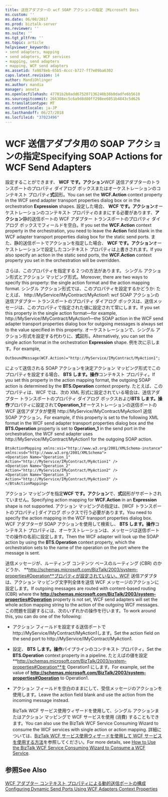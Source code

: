 ```yaml
---
title: 送信アダプターの wcf SOAP アクションの指定 |Microsoft Docs
ms.custom: ''
ms.date: 06/08/2017
ms.prod: biztalk-server
ms.reviewer: ''
ms.suite: ''
ms.tgt_pltfrm: ''
ms.topic: article
helpviewer_keywords:
- send adapters, mapping
- send adapters, WCF services
- mapping, send adapters
- mapping, WCF send adapters
ms.assetid: fa9878eb-65b5-4ccc-b727-ff7e09ba6302
caps.latest.revision: 14
author: MandiOhlinger
ms.author: mandia
manager: anneta
ms.openlocfilehash: 47781b2b8add675207136248b38b0dadfe6b5610
ms.sourcegitcommit: 266308ec5c6a9d8d80ff298ee6051b4843c5d626
ms.translationtype: MT
ms.contentlocale: ja-JP
ms.lasthandoff: 06/27/2018
ms.locfileid: "37023496"
---
```

# <a name="specifying-soap-actions-for-wcf-send-adapters"></a><span data-ttu-id="a732a-102">WCF 送信アダプタ用の SOAP アクションの指定</span><span class="sxs-lookup"><span data-stu-id="a732a-102">Specifying SOAP Actions for WCF Send Adapters</span></span>
<span data-ttu-id="a732a-103">設定することができます、 **WCF です。アクション**WCF 送信アダプターのトランスポートのプロパティ ダイアログ ボックスまたはオーケストレーションのコンテキスト プロパティ**式**図形。</span><span class="sxs-lookup"><span data-stu-id="a732a-103">You can set the **WCF.Action** context property in the WCF send adapter transport properties dialog box or in the orchestration **Expression** shapes.</span></span> <span data-ttu-id="a732a-104">設定した場合、 **WCF です。アクション**オーケストレーションのコンテキスト プロパティのままにする必要があります、**アクション**静的送信ポートの WCF アダプター トランスポートのプロパティ ダイアログ ボックスでフィールドを空白。</span><span class="sxs-lookup"><span data-stu-id="a732a-104">If you set the **WCF.Action** context property in the orchestration, you need to leave the **Action** field blank in the WCF adapter transport properties dialog box for the static send ports.</span></span> <span data-ttu-id="a732a-105">また、静的送信ポートでアクションを指定した場合、 **WCF です。アクション**オーケストレーションで設定したコンテキスト プロパティは上書きされます。</span><span class="sxs-lookup"><span data-stu-id="a732a-105">If you also specify an action in the static send ports, the **WCF.Action** context property you set in the orchestration will be overridden.</span></span>  
  
 <span data-ttu-id="a732a-106">さらは、このプロパティを指定する 2 つの方法があります。 シングル アクション形式とアクション マッピング形式。</span><span class="sxs-lookup"><span data-stu-id="a732a-106">Moreover, there are two ways to specify this property: the single action format and the action mapping format.</span></span> <span data-ttu-id="a732a-107">シングル アクション形式では、このプロパティを設定するかどうか: たとえば、 http://MyService/IMyContract/MyAction1: wcf SOAP アクションの送信アダプター トランスポートのプロパティ ダイアログ ボックスは、送信メッセージは、このプロパティで指定された値に設定されて常にします。</span><span class="sxs-lookup"><span data-stu-id="a732a-107">If you set this property in the single action format—for example, http://MyService/IMyContract/MyAction1—the SOAP action in the WCF send adapter transport properties dialog box for outgoing messages is always set to the value specified in this property.</span></span> <span data-ttu-id="a732a-108">オーケストレーションで、シングル アクション形式を設定する代わりに、**式**図形。</span><span class="sxs-lookup"><span data-stu-id="a732a-108">Alternatively, you can set the single action format in the orchestration **Expression** shape.</span></span> <span data-ttu-id="a732a-109">例を次に示します。</span><span class="sxs-lookup"><span data-stu-id="a732a-109">For example,</span></span>  
  
```  
OutboundMessage(WCF.Action)="http://MyService/IMyContract/MyAction1";  
```  
  
 <span data-ttu-id="a732a-110">によって送信される SOAP アクションを決定アクション マッピング形式でこのプロパティを設定する場合、 **BTS します。操作**コンテキスト プロパティ。</span><span class="sxs-lookup"><span data-stu-id="a732a-110">If you set this property in the action mapping format, the outgoing SOAP action is determined by the **BTS.Operation** context property.</span></span> <span data-ttu-id="a732a-111">たとえば、このプロパティは、WCF では、次の XML 形式に設定されている場合は、送信アダプター トランスポートのプロパティ ダイアログ ボックスおよび**BTS します。操作**プロパティに設定されて**Operation_1**オーケストレーションの送信ポートの WCF 送信アダプタが使用 http://MyService/IMyContract/MyAction1 送信 SOAP アクション。</span><span class="sxs-lookup"><span data-stu-id="a732a-111">For example, if this property is set to the following XML format in the WCF send adapter transport properties dialog box and the **BTS.Operation** property is set to **Operation_1** in the send port in the orchestration, the WCF send adapter uses http://MyService/IMyContract/MyAction1 for the outgoing SOAP action.</span></span>  
  
```  
BtsActionMapping xmlns:xsi="http://www.w3.org/2001/XMLSchema-instance" xmlns:xsd="http://www.w3.org/2001/XMLSchema">  
<Operation Name="Operation_1" Action="http://MyService/IMyContract/MyAction1" />  
<Operation Name="Operation_2" Action="http://MyService/IMyContract/MyAction2" />  
<Operation Name="Operation_3" Action="http://MyService/IMyContract/MyAction3" />  
</BtsActionMapping>  
```  
  
 <span data-ttu-id="a732a-112">アクション マッピングを指定**WCF です。アクション**で、**式**図形がサポートされていません。</span><span class="sxs-lookup"><span data-stu-id="a732a-112">Specifying action mapping for **WCF.Action** in an **Expression** shape is not supported.</span></span> <span data-ttu-id="a732a-113">アクション マッピングの指定は、[WCF トランスポートのプロパティ] ダイアログ ボックスで行う必要があります。</span><span class="sxs-lookup"><span data-stu-id="a732a-113">You need to specify the action mapping in the WCF transport properties dialog box.</span></span> <span data-ttu-id="a732a-114">WCF アダプターが SOAP アクションを使用して検索し、 **BTS します。操作**コンテキスト プロパティは、オーケストレーションは、メッセージは送信ポートでの操作の名前に設定します。</span><span class="sxs-lookup"><span data-stu-id="a732a-114">Then the WCF adapter will look up the SOAP action by using the **BTS.Operation** context property, which the orchestration sets to the name of the operation on the port where the message is sent.</span></span>  
  
 <span data-ttu-id="a732a-115">送信メッセージが、ルーティング コンテンツ ベースのルーティング (CBR) のかどうか、 **http://schemas.microsoft.com/BizTalk/2003/system-properties#Operation**プロパティが設定されていない、WCF 送信アダプタは、アクション マッピング文字列全体を送信 WCF メッセージのアクションに設定します。</span><span class="sxs-lookup"><span data-stu-id="a732a-115">If outgoing messages are routed with content-based routing (CBR) where the **http://schemas.microsoft.com/BizTalk/2003/system-properties#Operation** property is not set, WCF send adapters will set the whole action mapping string to the action of the outgoing WCF messages.</span></span> <span data-ttu-id="a732a-116">この問題を回避するには、次のいずれかの操作を行います。</span><span class="sxs-lookup"><span data-stu-id="a732a-116">To work around this, you can do one of the following:</span></span>  
  
- <span data-ttu-id="a732a-117">アクション フィールドを設定する送信ポートで http://MyService/IMyContract/MyAction1します。</span><span class="sxs-lookup"><span data-stu-id="a732a-117">Set the action field on the send port to http://MyService/IMyContract/MyAction1.</span></span>  
  
- <span data-ttu-id="a732a-118">設定、 **BTS します。操作**パイプラインのコンテキスト プロパティ。</span><span class="sxs-lookup"><span data-stu-id="a732a-118">Set the **BTS.Operation** context property in a pipeline.</span></span> <span data-ttu-id="a732a-119">たとえばの値を設定**http://schemas.microsoft.com/BizTalk/2003/system-properties#Operation**を Operation1 にします。</span><span class="sxs-lookup"><span data-stu-id="a732a-119">For example, set the value of **http://schemas.microsoft.com/BizTalk/2003/system-properties#Operation** to Operation1.</span></span>  
  
- <span data-ttu-id="a732a-120">アクション フィールドを空白のままにして、受信メッセージのアクションを使用します。</span><span class="sxs-lookup"><span data-stu-id="a732a-120">Leave the action field blank and use the action from the incoming message instead.</span></span>  
  
  <span data-ttu-id="a732a-121">BizTalk WCF サービス使用ウィザードを使用して、シングル アクションまたはアクション マッピングで WCF サービスを使用 (消費) することもできます。</span><span class="sxs-lookup"><span data-stu-id="a732a-121">You can also use the BizTalk WCF Service Consuming Wizard to consume the WCF services with single action or action mapping.</span></span> <span data-ttu-id="a732a-122">詳細については、[BizTalk WCF サービス使用ウィザードを使用して WCF サービスを使用する方法](../core/how-to-use-the-biztalk-wcf-service-consuming-wizard-to-consume-a-wcf-service.md)を参照してください。</span><span class="sxs-lookup"><span data-stu-id="a732a-122">For more details, see [How to Use the BizTalk WCF Service Consuming Wizard to Consume a WCF Service](../core/how-to-use-the-biztalk-wcf-service-consuming-wizard-to-consume-a-wcf-service.md).</span></span>  
  
## <a name="see-also"></a><span data-ttu-id="a732a-123">参照</span><span class="sxs-lookup"><span data-stu-id="a732a-123">See Also</span></span>  
 [<span data-ttu-id="a732a-124">WCF アダプター コンテキスト プロパティによる動的送信ポートの構成</span><span class="sxs-lookup"><span data-stu-id="a732a-124">Configuring Dynamic Send Ports Using WCF Adapters Context Properties</span></span>](../core/configuring-dynamic-send-ports-using-wcf-adapters-context-properties.md)